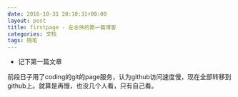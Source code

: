 ```yaml
---
date: 2016-10-31 20:10:31+00:00
layout: post
title: firstpage - 左志伟的第一篇博客 
categories: 文档
tags: 随笔
---
```


* 记下第一篇文章

前段日子用了coding的git的page服务，认为github访问速度慢，现在全部转移到github上。就算是再慢，也没几个人看，只有自己看。
